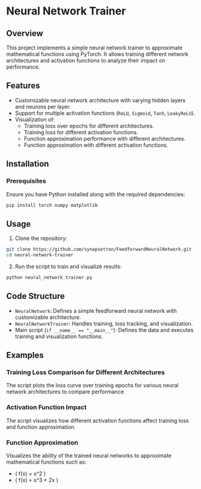 # Neural Network Trainer

## Overview
This project implements a simple neural network trainer to approximate mathematical functions using PyTorch. It allows training different network architectures and activation functions to analyze their impact on performance.

## Features
- Customizable neural network architecture with varying hidden layers and neurons per layer.
- Support for multiple activation functions (`ReLU`, `Sigmoid`, `Tanh`, `LeakyReLU`).
- Visualization of:
  - Training loss over epochs for different architectures.
  - Training loss for different activation functions.
  - Function approximation performance with different architectures.
  - Function approximation with different activation functions.

## Installation

### Prerequisites
Ensure you have Python installed along with the required dependencies:

```bash
pip install torch numpy matplotlib
```

## Usage

1. Clone the repository:

```bash
git clone https://github.com/synapsetron/FeedforwardNeuralNetwork.git
cd neural-network-trainer
```

2. Run the script to train and visualize results:

```bash
python neural_network_trainer.py
```

## Code Structure
- `NeuralNetwork`: Defines a simple feedforward neural network with customizable architecture.
- `NeuralNetworkTrainer`: Handles training, loss tracking, and visualization.
- Main script (`if __name__ == "__main__"`): Defines the data and executes training and visualization functions.

## Examples

### Training Loss Comparison for Different Architectures
The script plots the loss curve over training epochs for various neural network architectures to compare performance.

### Activation Function Impact
The script visualizes how different activation functions affect training loss and function approximation.

### Function Approximation
Visualizes the ability of the trained neural networks to approximate mathematical functions such as:
- \( f(x) = x^2 \)
- \( f(x) = x^3 + 2x \)

